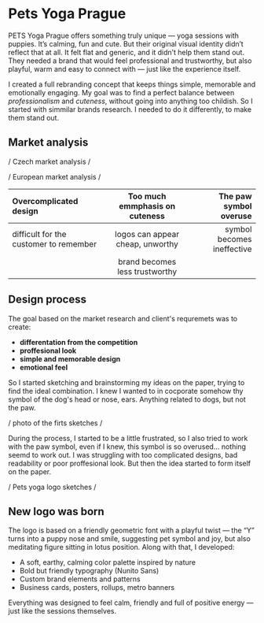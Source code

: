 # Pets Yoga Prague

PETS Yoga Prague offers something truly unique — yoga sessions with puppies. It’s calming, fun and cute. But their original visual identity didn’t reflect that at all. It felt flat and generic, and it didn’t help them stand out.
They needed a brand that would feel professional and trustworthy, but also playful, warm and easy to connect with — just like the experience itself.

I created a full rebranding concept that keeps things simple, memorable and emotionally engaging. My goal was to find a perfect balance between *professionalism* and *cuteness*, without going into anything too childish.
So I started with simmilar brands research. I needed to do it differently, to make them stand out.

## Market analysis

/ Czech market analysis /

/ European market analysis /

| Overcomplicated design      | Too much emmphasis on cuteness | The paw symbol overuse     |
| :---        |    :----:   |          ---: |
| difficult for the customer to remember      | logos can appear cheap, unworthy       | symbol becomes ineffective   |
|    | brand becomes less trustworthy        |       |

## Design process

The goal based on the market research and client's requremets was to create:

- **differentation from the competition**
- **proffesional look**
- **simple and memorable design**
- **emotional feel** 

So I started sketching and brainstorming my ideas on the paper, trying to find the ideal combination.
I knew I wanted to in cocporate somehow thy symbol of the dog's head or nose, ears. Anything related to dogs, but not the paw.

/ photo of the firts sketches /

During the process, I started to be a little frustrated, so I also tried to work with the paw symbol, even if I knew, this symbol is so overused... nothing seemd to work out. I was struggling with too complicated designs, bad readability or poor proffesional look.
But then the idea started to form itself on the paper.

/ Pets yoga logo sketches /

## New logo was born

The logo is based on a friendly geometric font with a playful twist — the “Y” turns into a puppy nose and smile, suggesting pet symbol and joy, but also meditating figure sitting in lotus position. 
Along with that, I developed:

- A soft, earthy, calming color palette inspired by nature
- Bold but friendly typography (Nunito Sans)
- Custom brand elements and patterns
- Business cards, posters, rollups, metro banners

Everything was designed to feel calm, friendly and full of positive energy — just like the sessions themselves.

